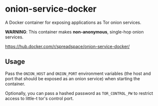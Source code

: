 # onion-service-docker
A Docker container for exposing applications as Tor onion services.

**WARNING**: This container makes **non-anonymous**, single-hop onion services.

https://hub.docker.com/r/spreadspace/onion-service-docker/

## Usage

Pass the `ONION_HOST` and `ONION_PORT` environment variables (the host and port
that should be exposed as an onion service) when starting the container.

Optionally, you can pass a hashed password as `TOR_CONTROL_PW` to restrict
access to little-t tor's control port.
